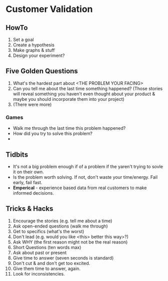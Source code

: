 # Customer Validation

## HowTo

1. Set a goal
2. Create a hypothesis
3. Make graphs & stuff&#x20;
4. Design your experiment?

## Five Golden Questions

1. What's the hardest part about \<THE PROBLEM YOUR FACING>
2. Can you tell me about the last time something happened? (Those stories will reveal something you haven't even thought about your product & maybe you should incorporate them into your project)
3. (There were more)

### Games

* Walk me through the last time this problem happened?
* How did you try to solve this problem?
*



## Tidbits

* It's not a big problem enough if of a problem if the yaren't trying to sovle it on their own.
* Is the problem worth solving. If not, don't waste your time/energy. Fail early, fail fast.
* **Emperical** - experience based data from real customers to make informed decisions.

## Tricks & Hacks

1. Encourage the stories (e.g. tell me about a time)
2. Ask open-ended questions (walk me through)
3. Get to specifics (what's the worst)
4. Don't lead (e.g. would you like \<this> better this way>?)
5. Ask WHY (the first reason might not be the real reason)
6. Short Questions (ten words max)
7. Ask about past or present
8. Give time to answer (seven seconds is standard)
9. Don't cut & and don't get too excited.
10. Give them time to answer, again.
11. Look for inconsistencies.





